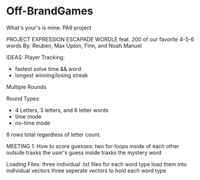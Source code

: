 # Off-BrandGames
What's your's is mine. PA9 project


PROJECT EXPRESSION ESCAPADE
WORDLE feat. 200 of our favorite 4-5-6 words
    By: Reuben, Max Upton, Finn, and Noah Manuel

IDEAS:
Player Tracking:
  - fastest solve time && word
  - longest winning/losing streak

Multiple Rounds

Round Types:
- 4 Letters, 5 letters, and 6 letter words
- time mode
- no-time mode

6 rows total regardless of letter count.

MEETING 1:
   How to score guesses:
      two for-loops inside of each other
         outside traxks the user's guess
         inside traxks the mystery word


   Loading Files:
       three individual .txt files for each word type
            load them into individual vectors
        three seperate vectors to hold each word type
            
